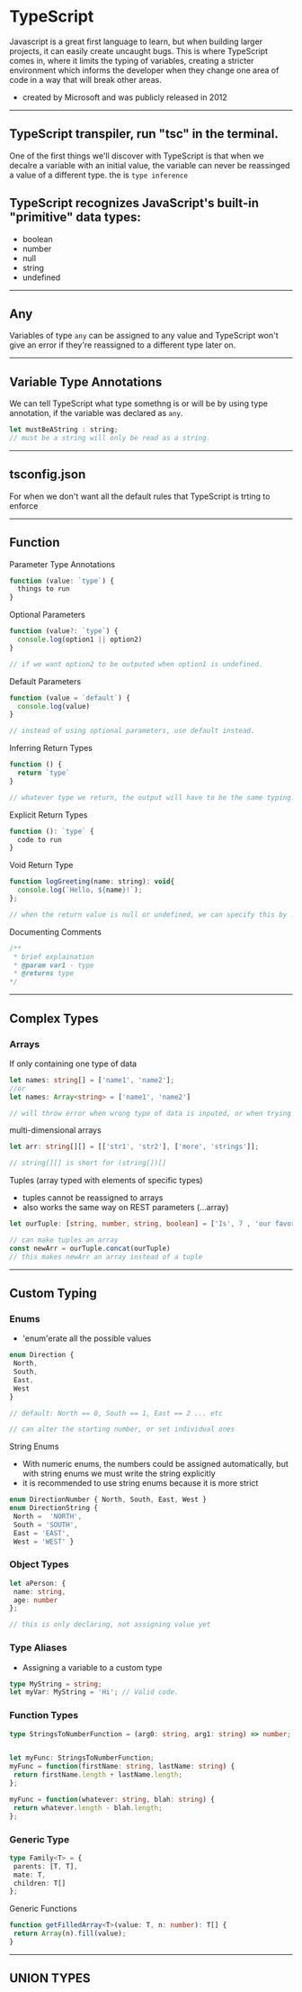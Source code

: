 # TypeScript

Javascript is a great first language to learn, but when building larger projects, it can easily create uncaught bugs. This is where TypeScript comes in, where it limits the typing of variables, creating a stricter environment which informs the developer when they change one area of code in a way that will break other areas. 
 - created by Microsoft and was publicly released in 2012

----

##  TypeScript transpiler, run "tsc" in the terminal.

One of the first things we'll discover with TypeScript is that when we decalre a variable with an initial value, the variable can never be reassinged a value of a different type. the is `type inference`

## TypeScript recognizes JavaScript's built-in "primitive" data types: 
- boolean
- number 
- null
- string 
- undefined 
----

## Any 
Variables of type `any` can be assigned to any value and TypeScript won't give an error if they're reassigned to a different type later on. 

---

## Variable Type Annotations 

We can tell TypeScript what type somethng is or will be by using type annotation, if the variable was declared as `any`. 

```js
let mustBeAString : string; 
// must be a string will only be read as a string.
```

--- 

## tsconfig.json
For when we don't want all the default rules that TypeScript is trting to enforce

---

## Function

Parameter Type Annotations
```js
function (value: `type`) {
  things to run
}
```

Optional Parameters 
```js
function (value?: `type`) {
  console.log(option1 || option2)
}

// if we want option2 to be outputed when option1 is undefined.
```

Default Parameters 
```js
function (value = `default`) {
  console.log(value)
}

// instead of using optional parameters, use default instead.
```

Inferring Return Types 

```js
function () {
  return `type`
}

// whatever type we return, the output will have to be the same typing.
```

Explicit Return Types
```ts
function (): `type` {
  code to run
}
```

Void Return Type 
```js
function logGreeting(name: string): void{
  console.log(`Hello, ${name}!`);
};

// when the return value is null or undefined, we can specify this by : void. 
```

Documenting Comments 
```js
/** 
 * brief explaination 
 * @param var1 - type
 * @returns type
*/
```
--- 

## Complex Types 

### Arrays 
If only containing one type of data

```ts
let names: string[] = ['name1', 'name2'];
//or 
let names: Array<string> = ['name1', 'name2']

// will throw error when wrong type of data is inputed, or when trying to .push() into array
```

multi-dimensional arrays
```ts
let arr: string[][] = [['str1', 'str2'], ['more', 'strings']];

// string[][] is short for (string[])[]
```

Tuples (array typed with elements of specific types)
- tuples cannot be reassigned to arrays
- also works the same way on REST parameters (...array) 
```ts
let ourTuple: [string, number, string, boolean] = ['Is', 7 , 'our favorite number?' , false]; 

// can make tuples an array
const newArr = ourTuple.concat(ourTuple)
// this makes newArr an array instead of a tuple
```

-----

## Custom Typing

### Enums
 - 'enum'erate all the possible values

 ```ts
enum Direction {
  North,
  South,
  East,
  West
}

// default: North == 0, South == 1, East == 2 ... etc

// can alter the starting number, or set individual ones
 ```

 String Enums 
 - With numeric enums, the numbers could be assigned automatically, but with string enums we must write the string explicitly
 - it is recommended to use string enums because it is more strict
 ```ts
enum DirectionNumber { North, South, East, West }
enum DirectionString { 
  North =  'NORTH', 
  South = 'SOUTH', 
  East = 'EAST', 
  West = 'WEST' }
 ```

 ### Object Types 

 ```ts 
let aPerson: {
  name: string, 
  age: number
}; 

// this is only declaring, not assigning value yet
 ```

 ### Type Aliases
- Assigning a variable to a custom type
 ```ts
type MyString = string;
let myVar: MyString = 'Hi'; // Valid code.
 ```

 ### Function Types 

 ```ts
type StringsToNumberFunction = (arg0: string, arg1: string) => number;


let myFunc: StringsToNumberFunction;
myFunc = function(firstName: string, lastName: string) {
  return firstName.length + lastName.length;
};
 
myFunc = function(whatever: string, blah: string) {
  return whatever.length - blah.length;
};
 ```

 ### Generic Type 

 ```ts
type Family<T> = {
  parents: [T, T], 
  mate: T, 
  children: T[]
};
 ```

 Generic Functions 

 ```ts
function getFilledArray<T>(value: T, n: number): T[] {
  return Array(n).fill(value);
}
 ```

 --- 

 ## UNION TYPES

 